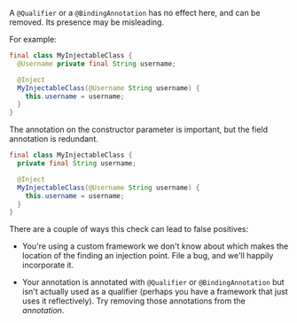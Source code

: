 A `@Qualifier` or a `@BindingAnnotation` has no effect here, and can be removed.
Its presence may be misleading.

For example:

```java
final class MyInjectableClass {
  @Username private final String username;

  @Inject
  MyInjectableClass(@Username String username) {
    this.username = username;
  }
}
```

The annotation on the constructor parameter is important, but the field
annotation is redundant.

```java
final class MyInjectableClass {
  private final String username;

  @Inject
  MyInjectableClass(@Username String username) {
    this.username = username;
  }
}
```

There are a couple of ways this check can lead to false positives:

*   You're using a custom framework we don't know about which makes the location
    of the finding an injection point. File a bug, and we'll happily incorporate
    it.

*   Your annotation is annotated with `@Qualifier` or `@BindingAnnotation` but
    isn't actually used as a qualifier (perhaps you have a framework that just
    uses it reflectively). Try removing those annotations from the *annotation*.
